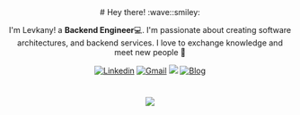 <div align="center">
  <!-- Greeting -->
# Hey there! :wave::smiley:

<!--Introduction -->
I'm Levkany! a **Backend Engineer**:computer:. I'm passionate about creating software architectures, and backend services.
I love to exchange knowledge and meet new people 🌟
<br>

<!-- Your badges -->
[![Linkedin](https://img.shields.io/badge/-levkany-blue?style=flat&logo=Linkedin&logoColor=white)](https://www.linkedin.com/in/lev-knyazev-465550226/)
[![Gmail](https://img.shields.io/badge/-levkany.dev-c14438?style=flat&logo=Gmail&logoColor=white)](mailto:levkany.dev@gmail.com)
![](https://komarev.com/ghpvc/?username=levkany&style=flat)
[![Blog](https://img.shields.io/badge/-Blog-blue?style=flat&logo=wordpress&logoColor=white)](https://www.levkany.com)

# <!--Introduction -->
![](https://media3.giphy.com/media/v1.Y2lkPTc5MGI3NjExM2YxaWh4ZzUzc3ozbnFmMXhrejMzdDBuOTA3OXlxbmliZzFoNHZmZiZlcD12MV9pbnRlcm5hbF9naWZfYnlfaWQmY3Q9Zw/Dh5q0sShxgp13DwrvG/giphy.gif)

</div>
